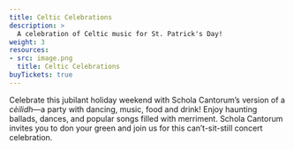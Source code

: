 ```yaml
---
title: Celtic Celebrations
description: >
  A celebration of Celtic music for St. Patrick's Day!
weight: 3
resources:
- src: image.png
  title: Celtic Celebrations
buyTickets: true
---
```


Celebrate this jubilant holiday weekend with Schola Cantorum&rsquo;s version of a _c&egrave;ilidh_&mdash;a party with dancing, music, food and drink! Enjoy haunting ballads, dances, and popular songs filled with merriment. Schola Cantorum invites you to don your green and join us for this can&rsquo;t-sit-still concert celebration.
